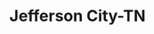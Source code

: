 ---
title: Jefferson City-TN
slug: jefferson-city-tn
f_state:
- cms/state/tennessee.md
f_locations:
- cms/payday-loan/cash-4-checks-6358.md
- cms/payday-loan/cash-express-7412.md
- cms/payday-loan/cash-two-you-8842.md
- cms/payday-loan/cash-two-you-8843.md
- cms/payday-loan/check-advance-10373.md
- cms/payday-loan/check-into-cash-12890.md
- cms/payday-loan/dixie-pawn-shop-15929.md
- cms/payday-loan/fast-cash-plus-17832.md
updated-on: '2024-05-30T13:41:28.615Z'
created-on: '2024-05-30T13:41:28.615Z'
published-on: '2024-05-30T13:54:32.469Z'
f_city: Jefferson City
layout: '[city].html'
tags: city
---